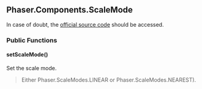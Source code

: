 ## Phaser.Components.ScaleMode

In case of doubt, the [official source code](https://github.com/photonstorm/phaser) should be accessed.

### Public Functions

#### setScaleMode()
Set the scale mode.

> Either Phaser.ScaleModes.LINEAR or Phaser.ScaleModes.NEAREST).
